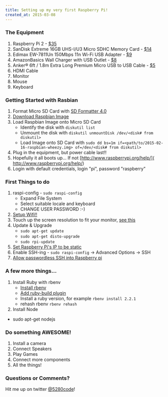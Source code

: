 ```yaml
---
title: Setting up my very first Raspberry Pi!
created_at: 2015-03-08
---
```


### The Equipment
1. Raspberry Pi 2 - [$35](http://www.mcmelectronics.com/product/83-16530)
1. SanDisk Extreme 16GB UHS-I/U3 Micro SDHC Memory Card - [$14](
http://www.amazon.com/gp/product/B00M55BX3G/)
1. Edimax EW-7811Un 150Mbps 11n Wi-Fi USB Adapter - [$9](
http://www.amazon.com/gp/product/B003MTTJOY)
1. AmazonBasics Wall Charger with USB Outlet - [$8](
http://www.amazon.com/gp/product/B005CG2ATQ)
1. Anker® 6ft / 1.8m Extra Long Premium Micro USB to USB Cable - [$5](
http://www.amazon.com/gp/product/B00MLP3JMS)
1. HDMI Cable
1. Monitor
1. Mouse
1. Keyboard

### Getting Started with Rasbian
1. Format Micro SD Card with [SD Formatter 4.0](
https://www.sdcard.org/downloads/formatter_4/)
1. [Download Raspbian Image](http://downloads.raspberrypi.org/raspbian_latest)
1. Load Raspbian Image onto Micro SD Card
    * Identify the disk with ```diskutil list```
    * Unmount the disk with ```diskutil unmountDisk /dev/<disk# from diskutil>```
    * Load Image onto SD Card with ```sudo dd bs=1m if=<path/to/2015-02-16-raspbian-wheezy.img> of=/dev/<disk# from diskutil>```
1. Plug in the equipment, but power cable last!!
1. Hopefully it all boots up... If not [http://www.raspberrypi.org/help/](
http://www.raspberrypi.org/help/)
1. Login with default credentials, login "pi", password "raspberry"

### First Things to do
1. raspi-config - ```sudo raspi-config```
    * Expand File System
    * Select suitable locale and keyboard
    * CHANGE USER PASSWORD :-)
1. [Setup Wifi!!](http://www.howtogeek.com/167425/how-to-setup-wi-fi-on-your-raspberry-pi-via-the-command-line/)
1. Touch up the screen resolution to fit your monitor, [see this](http://weblogs.asp.net/bleroy/getting-your-raspberry-pi-to-output-the-right-resolution)
1. Update & Upgrade
    * ```sudo apt-get update```
    * ```sudo apt-get disto-upgrade```
    * ```sudo rpi-update```
1. [Set Raspberry Pi's IP to be static](
http://elinux.org/RPi_Setting_up_a_static_IP_in_Debian)
1. Enable SSH-ing - ```sudo raspi-config``` -> Advanced Options -> SSH
1. [Allow passwordless SSH into Raspberry pi](
http://www.raspberrypi.org/documentation/remote-access/ssh/passwordless.md)

### A few more things...
1. Install Ruby with rbenv
    * [Install rbenv](https://github.com/sstephenson/rbenv#installation)
    * [Add ruby-build plugin](https://github.com/sstephenson/ruby-build#installing-as-an-rbenv-plugin-recommended)
    * Install a ruby version, for example ```rbenv install 2.2.1```
    * rehash rbenv ```rbenv rehash```
1. Install Node
  * sudo apt-get nodejs

### Do something AWESOME!
1. Install a camera
1. Connect Speakers
1. Play Games
1. Connect more components
1. All the things!

### Questions or Comments?
Hit me up on twitter [@5280code](https://twitter.com/5280code)!
